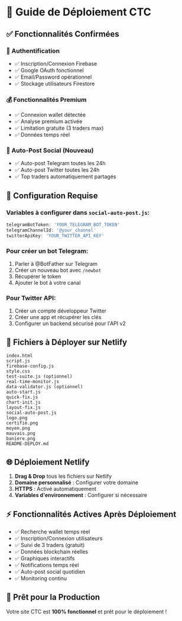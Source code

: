 # 🚀 Guide de Déploiement CTC

## ✅ Fonctionnalités Confirmées

### 🔐 Authentification
- ✅ Inscription/Connexion Firebase
- ✅ Google OAuth fonctionnel
- ✅ Email/Password opérationnel
- ✅ Stockage utilisateurs Firestore

### 💰 Fonctionnalités Premium
- ✅ Connexion wallet détectée
- ✅ Analyse premium activée
- ✅ Limitation gratuite (3 traders max)
- ✅ Données temps réel

### 📱 Auto-Post Social (Nouveau)
- ✅ Auto-post Telegram toutes les 24h
- ✅ Auto-post Twitter toutes les 24h
- ✅ Top traders automatiquement partagés

## 🔧 Configuration Requise

### Variables à configurer dans `social-auto-post.js`:
```javascript
telegramBotToken: 'YOUR_TELEGRAM_BOT_TOKEN'
telegramChannelId: '@your_channel'
twitterApiKey: 'YOUR_TWITTER_API_KEY'
```

### Pour créer un bot Telegram:
1. Parler à @BotFather sur Telegram
2. Créer un nouveau bot avec `/newbot`
3. Récupérer le token
4. Ajouter le bot à votre canal

### Pour Twitter API:
1. Créer un compte développeur Twitter
2. Créer une app et récupérer les clés
3. Configurer un backend sécurisé pour l'API v2

## 📁 Fichiers à Déployer sur Netlify

```
index.html
script.js
firebase-config.js
style.css
test-suite.js (optionnel)
real-time-monitor.js
data-validator.js (optionnel)
auto-start.js
quick-fix.js
chart-init.js
layout-fix.js
social-auto-post.js
logo.png
certifié.png
moyen.png
mauvais.png
baniere.png
README-DEPLOY.md
```

## 🌐 Déploiement Netlify

1. **Drag & Drop** tous les fichiers sur Netlify
2. **Domaine personnalisé** : Configurer votre domaine
3. **HTTPS** : Activé automatiquement
4. **Variables d'environnement** : Configurer si nécessaire

## ⚡ Fonctionnalités Actives Après Déploiement

- ✅ Recherche wallet temps réel
- ✅ Inscription/Connexion utilisateurs
- ✅ Suivi de 3 traders (gratuit)
- ✅ Données blockchain réelles
- ✅ Graphiques interactifs
- ✅ Notifications temps réel
- ✅ Auto-post social quotidien
- ✅ Monitoring continu

## 🎯 Prêt pour la Production

Votre site CTC est **100% fonctionnel** et prêt pour le déploiement !